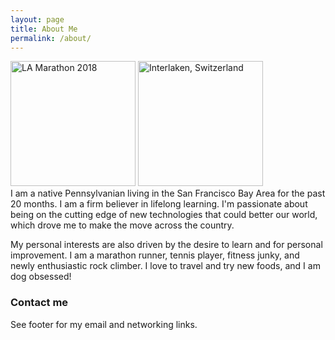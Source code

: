 ```yaml
---
layout: page
title: About Me
permalink: /about/
---
```

<img src="https://scontent-sjc3-1.xx.fbcdn.net/v/t1.0-9/29511147_10213450028902301_9217372701981671424_n.jpg?_nc_cat=110&_nc_ht=scontent-sjc3-1.xx&oh=bbdd33a604f3362713953bf5c8c51eb9&oe=5D358784" alt="LA Marathon 2018" width="200"/> <img src="https://scontent-sjc3-1.xx.fbcdn.net/v/t1.0-9/18813607_10212014460904555_387035343779826236_n.jpg?_nc_cat=105&_nc_ht=scontent-sjc3-1.xx&oh=20f6706501c713b42a5fcc7465e4f942&oe=5D4B53F7" alt="Interlaken, Switzerland" height="200"/>
<br>I am a native Pennsylvanian living in the San Francisco Bay Area for the past 20 months. I am a firm believer in lifelong learning. I'm passionate about being on the cutting edge of new technologies that could better our world, which drove me to make the move across the country.

My personal interests are also driven by the desire to learn and for personal improvement. I am a marathon runner, tennis player, fitness junky, and newly enthusiastic rock climber. I love to travel and try new foods, and I am dog obsessed! 

### Contact me

See footer for my email and networking links.
